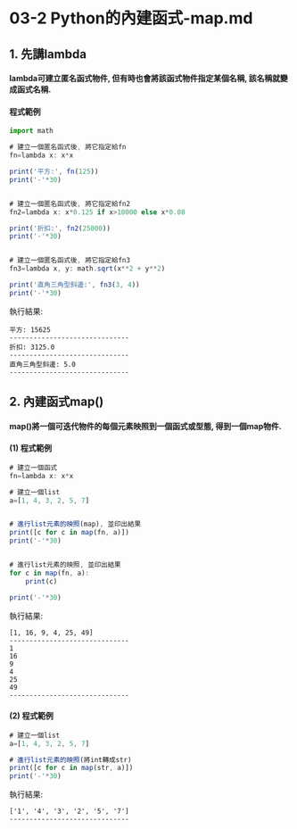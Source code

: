 # 03-2 Python的內建函式-map.md


## 1. 先講lambda

#### lambda可建立匿名函式物件, 但有時也會將該函式物件指定某個名稱, 該名稱就變成函式名稱. 



#### 程式範例
```javascript
import math

# 建立一個匿名函式後, 將它指定給fn
fn=lambda x: x*x

print('平方:', fn(125))
print('-'*30)


# 建立一個匿名函式後, 將它指定給fn2
fn2=lambda x: x*0.125 if x>10000 else x*0.08

print('折扣:', fn2(25000))
print('-'*30)


# 建立一個匿名函式後, 將它指定給fn3
fn3=lambda x, y: math.sqrt(x**2 + y**2)

print('直角三角型斜邊:', fn3(3, 4))
print('-'*30)
```

執行結果:
```
平方: 15625
------------------------------
折扣: 3125.0
------------------------------
直角三角型斜邊: 5.0
------------------------------
```



## 2. 內建函式map()

#### map()將一個可迭代物件的每個元素映照到一個函式或型態, 得到一個map物件. 



#### (1) 程式範例
```javascript
# 建立一個函式
fn=lambda x: x*x

# 建立一個list
a=[1, 4, 3, 2, 5, 7]


# 進行list元素的映照(map), 並印出結果
print([c for c in map(fn, a)])
print('-'*30)


# 進行list元素的映照, 並印出結果
for c in map(fn, a):
    print(c)

print('-'*30)
```

執行結果:
```
[1, 16, 9, 4, 25, 49]
------------------------------
1
16
9
4
25
49
------------------------------
```


#### (2) 程式範例
```javascript
# 建立一個list
a=[1, 4, 3, 2, 5, 7]

# 進行list元素的映照(將int轉成str)
print([c for c in map(str, a)])
print('-'*30)
```

執行結果:
```
['1', '4', '3', '2', '5', '7']
------------------------------
```

